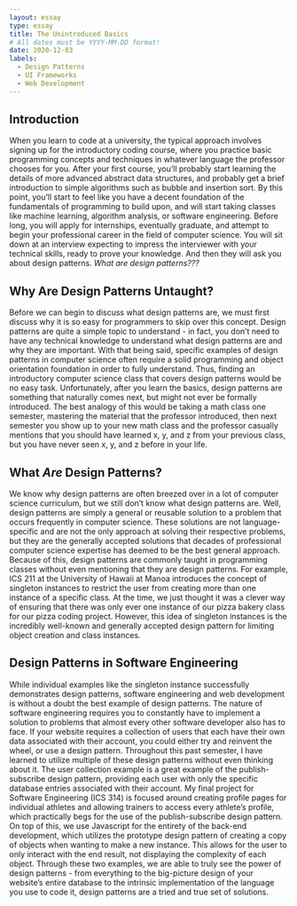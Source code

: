 ```yaml
---
layout: essay
type: essay
title: The Unintroduced Basics
# All dates must be YYYY-MM-DD format!
date: 2020-12-03
labels:
  - Design Patterns
  - UI Frameworks
  - Web Development
---
```


## Introduction
When you learn to code at a university, the typical approach involves signing up for the introductory coding course, where you practice basic programming concepts and techniques in whatever language the professor chooses for you.  After your first course, you’ll probably start learning the details of more advanced abstract data structures, and probably get a brief introduction to simple algorithms such as bubble and insertion sort.  By this point, you’ll start to feel like you have a decent foundation of the fundamentals of programming to build upon, and will start taking classes like machine learning, algorithm analysis, or software engineering.  Before long, you will apply for internships, eventually graduate, and attempt to begin your professional career in the field of computer science.  You will sit down at an interview expecting to impress the interviewer with your technical skills, ready to prove your knowledge.  And then they will ask you about design patterns.  *What are design patterns???*

## Why Are Design Patterns Untaught?
Before we can begin to discuss what design patterns are, we must first discuss why it is so easy for programmers to skip over this concept.  Design patterns are quite a simple topic to understand - in fact, you don’t need to have any technical knowledge to understand what design patterns are and why they are important.  With that being said, specific examples of design patterns in computer science often require a solid programming and object orientation foundation in order to fully understand.  Thus, finding an introductory computer science class that covers design patterns would be no easy task.  Unfortunately, after you learn the basics, design patterns are something that naturally comes next, but might not ever be formally introduced.  The best analogy of this would be taking a math class one semester, mastering the material that the professor introduced, then next semester you show up to your new math class and the professor casually mentions that you should have learned x, y, and z from your previous class, but you have never seen x, y, and z before in your life.  

## What *Are* Design Patterns?
We know why design patterns are often breezed over in a lot of computer science curriculum, but we still don’t know what design patterns are.  Well, design patterns are simply a general or reusable solution to a problem that occurs frequently in computer science.  These solutions are not language-specific and are not the only approach at solving their respective problems, but they are the generally accepted solutions that decades of professional computer science expertise has deemed to be the best general approach.  Because of this, design patterns are commonly taught in programming classes without even mentioning that they are design patterns.  For example, ICS 211 at the University of Hawaii at Manoa introduces the concept of singleton instances to restrict the user from creating more than one instance of a specific class.  At the time, we just thought it was a clever way of ensuring that there was only ever one instance of our pizza bakery class for our pizza coding project.  However, this idea of singleton instances is the incredibly well-known and generally accepted design pattern for limiting object creation and class instances.  

## Design Patterns in Software Engineering
While individual examples like the singleton instance successfully demonstrates design patterns, software engineering and web development is without a doubt the best example of design patterns.  The nature of software engineering requires you to constantly have to implement a solution to problems that almost every other software developer also has to face.  If your website requires a collection of users that each have their own data associated with their account, you could either try and reinvent the wheel, or use a design pattern.  Throughout this past semester, I have learned to utilize multiple of these design patterns without even thinking about it.  The user collection example is a great example of the publish-subscribe design pattern, providing each user with only the specific database entries associated with their account.  My final project for Software Engineering (ICS 314) is focused around creating profile pages for individual athletes and allowing trainers to access every athlete’s profile, which practically begs for the use of the publish-subscribe design pattern.  On top of this, we use Javascript for the entirety of the back-end development, which utilizes the prototype design pattern of creating a copy of objects when wanting to make a new instance.  This allows for the user to only interact with the end result, not displaying the complexity of each object.  Through these two examples, we are able to truly see the power of design patterns - from everything to the big-picture design of your website’s entire database to the intrinsic implementation of the language you use to code it, design patterns are a tried and true set of solutions.
